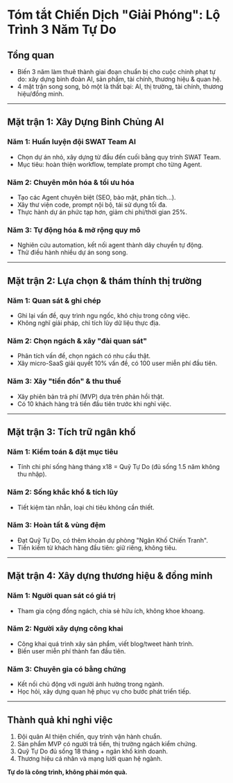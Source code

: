 # Tóm tắt Chiến Dịch "Giải Phóng": Lộ Trình 3 Năm Tự Do

## Tổng quan
- Biến 3 năm làm thuê thành giai đoạn chuẩn bị cho cuộc chinh phạt tự do: xây dựng binh đoàn AI, sản phẩm, tài chính, thương hiệu & quan hệ.
- 4 mặt trận song song, bỏ một là thất bại: AI, thị trường, tài chính, thương hiệu/đồng minh.

---

## Mặt trận 1: Xây Dựng Binh Chủng AI

### Năm 1: Huấn luyện đội SWAT Team AI
- Chọn dự án nhỏ, xây dựng từ đầu đến cuối bằng quy trình SWAT Team.
- Mục tiêu: hoàn thiện workflow, template prompt cho từng Agent.

### Năm 2: Chuyên môn hóa & tối ưu hóa
- Tạo các Agent chuyên biệt (SEO, bảo mật, phân tích...).
- Xây thư viện code, prompt nội bộ, tái sử dụng tối đa.
- Thực hành dự án phức tạp hơn, giảm chi phí/thời gian 25%.

### Năm 3: Tự động hóa & mở rộng quy mô
- Nghiên cứu automation, kết nối agent thành dây chuyền tự động.
- Thử điều hành nhiều dự án song song.

---

## Mặt trận 2: Lựa chọn & thám thính thị trường

### Năm 1: Quan sát & ghi chép
- Ghi lại vấn đề, quy trình ngu ngốc, khó chịu trong công việc.
- Không nghĩ giải pháp, chỉ tích lũy dữ liệu thực địa.

### Năm 2: Chọn ngách & xây "đài quan sát"
- Phân tích vấn đề, chọn ngách có nhu cầu thật.
- Xây micro-SaaS giải quyết 10% vấn đề, có 100 user miễn phí đầu tiên.

### Năm 3: Xây "tiền đồn" & thu thuế
- Xây phiên bản trả phí (MVP) dựa trên phản hồi thật.
- Có 10 khách hàng trả tiền đầu tiên trước khi nghỉ việc.

---

## Mặt trận 3: Tích trữ ngân khố

### Năm 1: Kiểm toán & đặt mục tiêu
- Tính chi phí sống hàng tháng x18 = Quỹ Tự Do (đủ sống 1.5 năm không thu nhập).

### Năm 2: Sống khắc khổ & tích lũy
- Tiết kiệm tàn nhẫn, loại chi tiêu không cần thiết.

### Năm 3: Hoàn tất & vùng đệm
- Đạt Quỹ Tự Do, có thêm khoản dự phòng "Ngân Khố Chiến Tranh".
- Tiền kiếm từ khách hàng đầu tiên: giữ riêng, không tiêu.

---

## Mặt trận 4: Xây dựng thương hiệu & đồng minh

### Năm 1: Người quan sát có giá trị
- Tham gia cộng đồng ngách, chia sẻ hữu ích, không khoe khoang.

### Năm 2: Người xây dựng công khai
- Công khai quá trình xây sản phẩm, viết blog/tweet hành trình.
- Biến user miễn phí thành fan đầu tiên.

### Năm 3: Chuyên gia có bằng chứng
- Kết nối chủ động với người ảnh hưởng trong ngành.
- Học hỏi, xây dựng quan hệ phục vụ cho bước phát triển tiếp.

---

## Thành quả khi nghỉ việc
1. Đội quân AI thiện chiến, quy trình vận hành chuẩn.
2. Sản phẩm MVP có người trả tiền, thị trường ngách kiểm chứng.
3. Quỹ Tự Do đủ sống 18 tháng + ngân khố kinh doanh.
4. Thương hiệu cá nhân và mạng lưới quan hệ ngành.

**Tự do là công trình, không phải món quà.**
